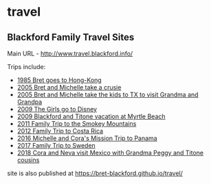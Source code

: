 # travel
## Blackford Family Travel Sites
Main URL - http://www.travel.blackford.info/

Trips include:
* [1985 Bret goes to Hong-Kong](http://www.travel.blackford.info/Hong-Kong/index.html)
* [2005 Bret and Michelle take a crusie](http://www.travel.blackford.info/cruise/index.html)
* [2005 Bret and Michelle take the kids to TX to visit Grandma and Grandpa](http://www.travel.blackford.info/Texas2005/index.html)
* [2009 The Girls go to Disney](http://www.travel.blackford.info/Disney/index.html)
* [2009 Blackford and Titone vacation at Myrtle Beach](http://www.travel.blackford.info/MyrtleBeach/index.html)
* [2011 Family Trip to the Smokey Mountains](http://www.travel.blackford.info/SmokeyMtns/index.html)
* [2012 Family Trip to Costa Rica](http://www.travel.blackford.info/2016Panama/index.html)
* [2016 Michelle and Cora's Mission Trip to Panama]()
* [2017 Family Trip to Sweden](http://www.travel.blackford.info/Sweden/index.html)
* [2018 Cora and Neva visit Mexico with Grandma Peggy and Titone cousins](http://www.travel.blackford.info/2018Mexico/index.html)

site is also published at https://bret-blackford.github.io/travel/
